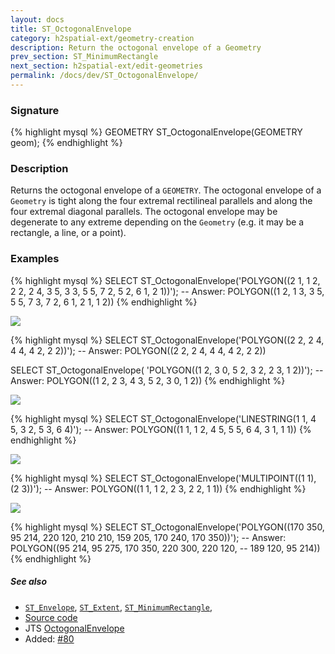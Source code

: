 ```yaml
---
layout: docs
title: ST_OctogonalEnvelope
category: h2spatial-ext/geometry-creation
description: Return the octogonal envelope of a Geometry
prev_section: ST_MinimumRectangle
next_section: h2spatial-ext/edit-geometries
permalink: /docs/dev/ST_OctogonalEnvelope/
---
```


### Signature

{% highlight mysql %}
GEOMETRY ST_OctogonalEnvelope(GEOMETRY geom);
{% endhighlight %}

### Description

Returns the octogonal envelope of a `GEOMETRY`.
The octogonal envelope of a `Geometry` is tight along the four
extremal rectilineal parallels and along the four extremal diagonal parallels.
The octogonal envelope may be degenerate to any extreme depending on the
`Geometry` (e.g. it may be a rectangle, a line, or a point).

### Examples

{% highlight mysql %}
SELECT ST_OctogonalEnvelope('POLYGON((2 1, 1 2, 2 2, 2 4, 3 5,
                                      3 3, 5 5, 7 2, 5 2, 6 1,
                                      2 1))');
-- Answer: POLYGON((1 2, 1 3, 3 5, 5 5, 7 3, 7 2, 6 1, 2 1, 1 2))
{% endhighlight %}

<img class="displayed" src="../ST_OctogonalEnvelope_0.png"/>

{% highlight mysql %}
SELECT ST_OctogonalEnvelope('POLYGON((2 2, 2 4, 4 4, 4 2, 2 2))');
-- Answer: POLYGON((2 2, 2 4, 4 4, 4 2, 2 2))

SELECT ST_OctogonalEnvelope(
    'POLYGON((1 2, 3 0, 5 2, 3 2, 2 3, 1 2))');
-- Answer: POLYGON((1 2, 2 3, 4 3, 5 2, 3 0, 1 2))
{% endhighlight %}

<img class="displayed" src="../ST_OctogonalEnvelope_1.png"/>

{% highlight mysql %}
SELECT ST_OctogonalEnvelope('LINESTRING(1 1, 4 5, 3 2, 5 3, 6 4)');
-- Answer: POLYGON((1 1, 1 2, 4 5, 5 5, 6 4, 3 1, 1 1))
{% endhighlight %}

<img class="displayed" src="../ST_OctogonalEnvelope_2.png"/>

{% highlight mysql %}
SELECT ST_OctogonalEnvelope('MULTIPOINT((1 1), (2 3))');
-- Answer: POLYGON((1 1, 1 2, 2 3, 2 2, 1 1))
{% endhighlight %}

<img class="displayed" src="../ST_OctogonalEnvelope_3.png"/>

{% highlight mysql %}
SELECT ST_OctogonalEnvelope('POLYGON((170 350, 95 214, 220 120,
                                      210 210, 159 205, 170 240,
                                      170 350))');
-- Answer: POLYGON((95 214, 95 275, 170 350, 220 300, 220 120,
--                  189 120, 95 214))
{% endhighlight %}

##### See also

* [`ST_Envelope`](../ST_Envelope),
  [`ST_Extent`](../ST_Extent),
  [`ST_MinimumRectangle`](../ST_MinimumRectangle),
* <a href="https://github.com/irstv/H2GIS/blob/master/h2spatial-ext/src/main/java/org/h2gis/h2spatialext/function/spatial/create/ST_OctogonalEnvelope.java" target="_blank">Source code</a>
* JTS [OctogonalEnvelope](http://tsusiatsoftware.net/jts/javadoc/com/vividsolutions/jts/geom/OctagonalEnvelope.html)
* Added: <a href="https://github.com/irstv/H2GIS/pull/80" target="_blank">#80</a>
